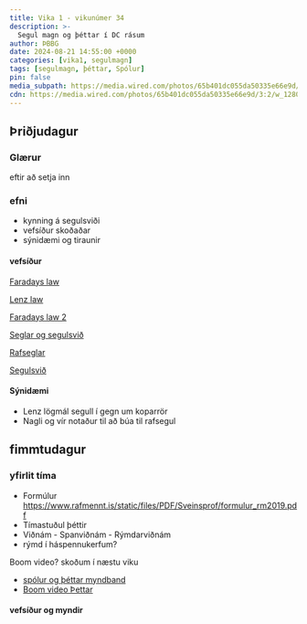 ```yaml
---
title: Vika 1 - vikunúmer 34
description: >-
  Segul magn og þéttar í DC rásum 
author: ÞBBG
date: 2024-08-21 14:55:00 +0000
categories: [vika1, segulmagn]
tags: [segulmagn, þéttar, Spólur]
pin: false
media_subpath: https://media.wired.com/photos/65b401dc055da50335e66e9d/3:2/w_1280%2Cc_limit/LEDE_Quanta-NewFerromagnetism-byKristinaArmitage-Lede-scaled.jpg
cdn: https://media.wired.com/photos/65b401dc055da50335e66e9d/3:2/w_1280%2Cc_limit/LEDE_Quanta-NewFerromagnetism-byKristinaArmitage-Lede-scaled.jpg
---
```


## Þriðjudagur

### Glærur

eftir að setja inn

### efni

- kynning á segulsviði
- vefsíður skoðaðar
- sýnidæmi og tiraunir


#### vefsíður

[Faradays law](https://phet.colorado.edu/sims/html/faradays-law/latest/faradays-law_all.html)

[Lenz law](https://micro.magnet.fsu.edu/electromag/java/lenzlaw/)

[Faradays law 2](https://javalab.org/en/faradays_law_2_en/)

[Seglar og segulsvið](https://phet.colorado.edu/sims/html/magnets-and-electromagnets/latest/magnets-and-electromagnets_all.html)

[Rafseglar](https://www.physicsclassroom.com/Physics-Interactives/Electromagnetism/Electromagnet/Interactive)

[Segulsvið](https://www.britannica.com/science/magnetism)

#### Sýnidæmi

- Lenz lögmál segull í gegn um koparrör
- Nagli og vír notaður til að búa til rafsegul


## fimmtudagur

### yfirlit tíma

- Formúlur https://www.rafmennt.is/static/files/PDF/Sveinsprof/formulur_rm2019.pdf 
- Tímastuðul þéttir
- Viðnám - Spanviðnám - Rýmdarviðnám 
- rýmd í háspennukerfum?

Boom video? skoðum í næstu viku
- [spólur og þéttar myndband](https://youtu.be/UrCFv2qCELI?list=PLFACF44166E3B0FD3&t=270)
- [Boom video Þettar](https://www.youtube.com/watch?v=rbCXKhhzBN0)


#### vefsíður og myndir


